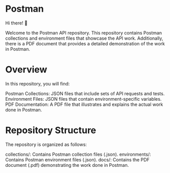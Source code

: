 # Postman

Hi there! 👋

Welcome to the Postman API repository.
This repository contains Postman collections and environment files that showcase the API work. Additionally, there is a PDF document that provides a detailed demonstration of the work in Postman.

# Overview
In this repository, you will find:

Postman Collections: JSON files that include sets of API requests and tests.
Environment Files: JSON files that contain environment-specific variables.
PDF Documentation: A PDF file that illustrates and explains the actual work done in Postman.

# Repository Structure
The repository is organized as follows:

collections/: Contains Postman collection files (.json).
environments/: Contains Postman environment files (.json).
docs/: Contains the PDF document (.pdf) demonstrating the work done in Postman.
